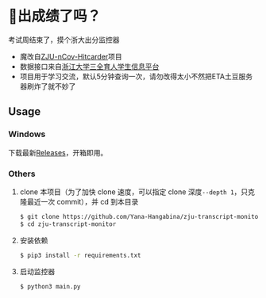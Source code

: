 # 🦅出成绩了吗？

考试周结束了，摸个浙大出分监控器

- 魔改自[ZJU-nCov-Hitcarder](https://github.com/QSCTech-Sange/ZJU-nCov-Hitcarder)项目
- 数据接口来自[浙江大学三全育人学生信息平台](http://eta.zju.edu.cn/)
- 项目用于学习交流，默认5分钟查询一次，请勿改得太小不然把ETA土豆服务器刷炸了就不妙了

## Usage

### Windows

下载最新[Releases](https://github.com/Yana-Hangabina/zju-transcript-monitor/releases)，开箱即用。

### Others

1. clone 本项目（为了加快 clone 速度，可以指定 clone 深度`--depth 1`，只克隆最近一次 commit），并 cd 到本目录
    ```bash
    $ git clone https://github.com/Yana-Hangabina/zju-transcript-monitor.git --depth 1
    $ cd zju-transcript-monitor
    ```
    
2. 安装依赖

    ```bash
    $ pip3 install -r requirements.txt
    ```

4. 启动监控器

   ```bash
   $ python3 main.py
   ```

